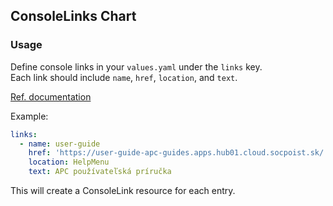 ## ConsoleLinks Chart

### Usage

Define console links in your `values.yaml` under the `links` key.  
Each link should include `name`, `href`, `location`, and `text`.

[Ref. documentation](https://docs.redhat.com/en/documentation/openshift_container_platform/4.19/html/console_apis/consolelink-console-openshift-io-v1#spec-3)


Example:

```yaml
links:
  - name: user-guide
    href: 'https://user-guide-apc-guides.apps.hub01.cloud.socpoist.sk/'
    location: HelpMenu
    text: APC používateľská príručka
```

This will create a ConsoleLink resource for each entry.